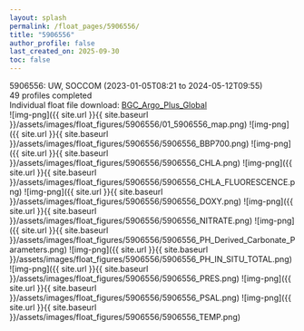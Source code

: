 ```yaml
---
layout: splash
permalink: /float_pages/5906556/
title: "5906556"
author_profile: false
last_created_on: 2025-09-30
toc: false
---
```

 
5906556: UW, SOCCOM (2023-01-05T08:21 to 2024-05-12T09:55)\
49 profiles completed\
Individual float file download: [BGC_Argo_Plus_Global](https://ftp.soest.hawaii.edu/bgc_argo_plus/Individual_Floats/outliers_removed/5906556_Sprof_processed.nc)\
![img-png]({{ site.url }}{{ site.baseurl }}/assets/images/float_figures/5906556/01_5906556_map.png)
![img-png]({{ site.url }}{{ site.baseurl }}/assets/images/float_figures/5906556/5906556_BBP700.png)
![img-png]({{ site.url }}{{ site.baseurl }}/assets/images/float_figures/5906556/5906556_CHLA.png)
![img-png]({{ site.url }}{{ site.baseurl }}/assets/images/float_figures/5906556/5906556_CHLA_FLUORESCENCE.png)
![img-png]({{ site.url }}{{ site.baseurl }}/assets/images/float_figures/5906556/5906556_DOXY.png)
![img-png]({{ site.url }}{{ site.baseurl }}/assets/images/float_figures/5906556/5906556_NITRATE.png)
![img-png]({{ site.url }}{{ site.baseurl }}/assets/images/float_figures/5906556/5906556_PH_Derived_Carbonate_Parameters.png)
![img-png]({{ site.url }}{{ site.baseurl }}/assets/images/float_figures/5906556/5906556_PH_IN_SITU_TOTAL.png)
![img-png]({{ site.url }}{{ site.baseurl }}/assets/images/float_figures/5906556/5906556_PRES.png)
![img-png]({{ site.url }}{{ site.baseurl }}/assets/images/float_figures/5906556/5906556_PSAL.png)
![img-png]({{ site.url }}{{ site.baseurl }}/assets/images/float_figures/5906556/5906556_TEMP.png)
